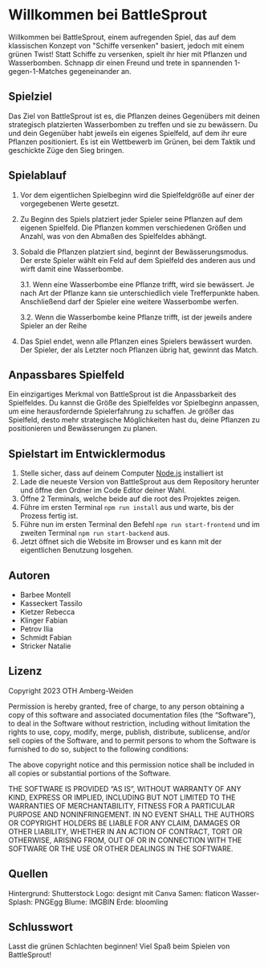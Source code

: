# Willkommen bei BattleSprout

Willkommen bei BattleSprout, einem aufregenden Spiel, das auf dem klassischen Konzept von "Schiffe versenken" basiert, jedoch mit einem grünen Twist! Statt Schiffe zu versenken, spielt ihr hier mit Pflanzen und Wasserbomben. Schnapp dir einen Freund und trete in spannenden 1-gegen-1-Matches gegeneinander an.

## Spielziel

Das Ziel von BattleSprout ist es, die Pflanzen deines Gegenübers mit deinen strategisch platzierten Wasserbomben zu treffen und sie zu bewässern. Du und dein Gegenüber habt jeweils ein eigenes Spielfeld, auf dem ihr eure Pflanzen positioniert. Es ist ein Wettbewerb im Grünen, bei dem Taktik und geschickte Züge den Sieg bringen.

## Spielablauf

1. Vor dem eigentlichen Spielbeginn wird die Spielfeldgröße auf einer der vorgegebenen Werte gesetzt.
2. Zu Beginn des Spiels platziert jeder Spieler seine Pflanzen auf dem eigenen Spielfeld. Die Pflanzen kommen verschiedenen Größen und Anzahl, was von den Abmaßen des Spielfeldes abhängt.
3. Sobald die Pflanzen platziert sind, beginnt der Bewässerungsmodus. Der erste Spieler wählt ein Feld auf dem Spielfeld des anderen aus und wirft damit eine Wasserbombe.

    3.1. Wenn eine Wasserbombe eine Pflanze trifft, wird sie bewässert. Je nach Art der Pflanze kann sie unterschiedlich viele Trefferpunkte haben. Anschließend darf der Spieler eine weitere Wasserbombe werfen.

    3.2. Wenn die Wasserbombe keine Pflanze trifft, ist der jeweils andere Spieler an der Reihe

4. Das Spiel endet, wenn alle Pflanzen eines Spielers bewässert wurden. Der Spieler, der als Letzter noch Pflanzen übrig hat, gewinnt das Match.

## Anpassbares Spielfeld

Ein einzigartiges Merkmal von BattleSprout ist die Anpassbarkeit des Spielfeldes. Du kannst die Größe des Spielfeldes vor Spielbeginn anpassen, um eine herausfordernde Spielerfahrung zu schaffen. Je größer das Spielfeld, desto mehr strategische Möglichkeiten hast du, deine Pflanzen zu positionieren und Bewässerungen zu planen.

## Spielstart im Entwicklermodus

1. Stelle sicher, dass auf deinem Computer [Node.js](https://nodejs.org/) installiert ist
2. Lade die neueste Version von BattleSprout aus dem Repository herunter und öffne den Ordner im Code Editor deiner Wahl.
3. Öffne 2 Terminals, welche beide auf die root des Projektes zeigen.
4. Führe im ersten Terminal `npm run install` aus und warte, bis der Prozess fertig ist.
5. Führe nun im ersten Terminal den Befehl `npm run start-frontend` und im zweiten Terminal `npm run start-backend` aus.
6. Jetzt öffnet sich die Website im Browser und es kann mit der eigentlichen Benutzung losgehen.

## Autoren

-   Barbee Montell
-   Kasseckert Tassilo
-   Kietzer Rebecca
-   Klinger Fabian
-   Petrov Ilia
-   Schmidt Fabian
-   Stricker Natalie

## Lizenz

Copyright 2023 OTH Amberg-Weiden

Permission is hereby granted, free of charge, to any person obtaining a copy of this software and associated documentation files (the “Software”), to deal in the Software without restriction, including without limitation the rights to use, copy, modify, merge, publish, distribute, sublicense, and/or sell copies of the Software, and to permit persons to whom the Software is furnished to do so, subject to the following conditions:

The above copyright notice and this permission notice shall be included in all copies or substantial portions of the Software.

THE SOFTWARE IS PROVIDED “AS IS”, WITHOUT WARRANTY OF ANY KIND, EXPRESS OR IMPLIED, INCLUDING BUT NOT LIMITED TO THE WARRANTIES OF MERCHANTABILITY, FITNESS FOR A PARTICULAR PURPOSE AND NONINFRINGEMENT. IN NO EVENT SHALL THE AUTHORS OR COPYRIGHT HOLDERS BE LIABLE FOR ANY CLAIM, DAMAGES OR OTHER LIABILITY, WHETHER IN AN ACTION OF CONTRACT, TORT OR OTHERWISE, ARISING FROM, OUT OF OR IN CONNECTION WITH THE SOFTWARE OR THE USE OR OTHER DEALINGS IN THE SOFTWARE.

## Quellen

Hintergrund: Shutterstock
Logo: designt mit Canva
Samen: flaticon
Wasser-Splash: PNGEgg
Blume: IMGBIN
Erde: bloomling

## Schlusswort

Lasst die grünen Schlachten beginnen! Viel Spaß beim Spielen von BattleSprout!
